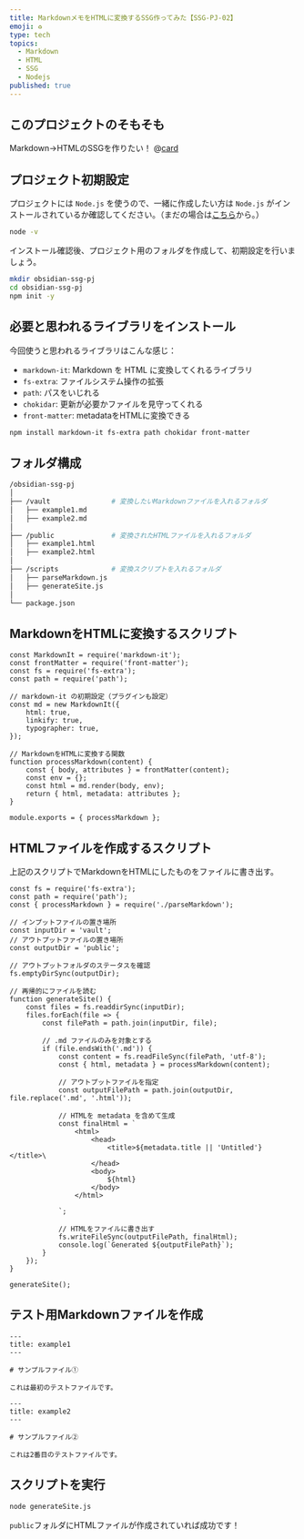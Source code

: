 ```yaml
---
title: MarkdownメモをHTMLに変換するSSG作ってみた【SSG-PJ-02】
emoji: ♻️
type: tech
topics:
  - Markdown
  - HTML
  - SSG
  - Nodejs
published: true
---
```

## このプロジェクトのそもそも

Markdown→HTMLのSSGを作りたい！
@[card](https://zenn.dev/megshinagawa/articles/markdown-to-html-ssg-pj-01)

## プロジェクト初期設定

プロジェクトには `Node.js` を使うので、一緒に作成したい方は `Node.js` がインストールされているか確認してください。（まだの場合は[こちら](https://nodejs.org/en/download/package-manager)から。）

```bash 
node -v 
```

インストール確認後、プロジェクト用のフォルダを作成して、初期設定を行いましょう。

```bash
mkdir obsidian-ssg-pj
cd obsidian-ssg-pj
npm init -y
```

## 必要と思われるライブラリをインストール

今回使うと思われるライブラリはこんな感じ：

- `markdown-it`: Markdown を HTML に変換してくれるライブラリ
- `fs-extra`: ファイルシステム操作の拡張
- `path`: パスをいじれる
- `chokidar`: 更新が必要かファイルを見守ってくれる
- `front-matter`: metadataをHTMLに変換できる

```bash 
npm install markdown-it fs-extra path chokidar front-matter
```

## フォルダ構成

```bash
/obsidian-ssg-pj
│
├── /vault               # 変換したいMarkdownファイルを入れるフォルダ 
│   ├── example1.md
│   ├── example2.md
│
├── /public              # 変換されたHTMLファイルを入れるフォルダ
│   ├── example1.html    
│   ├── example2.html
│
├── /scripts             # 変換スクリプトを入れるフォルダ
│   ├── parseMarkdown.js          
│   ├── generateSite.js           
│
└── package.json

```

## MarkdownをHTMLに変換するスクリプト

```js: parseMarkdown.js
const MarkdownIt = require('markdown-it');
const frontMatter = require('front-matter');
const fs = require('fs-extra');
const path = require('path');

// markdown-it の初期設定（プラグインも設定）
const md = new MarkdownIt({
	html: true,
	linkify: true,
	typographer: true,
});

// MarkdownをHTMLに変換する関数
function processMarkdown(content) {
	const { body, attributes } = frontMatter(content);
	const env = {};
	const html = md.render(body, env); 
	return { html, metadata: attributes };
}

module.exports = { processMarkdown };
```

## HTMLファイルを作成するスクリプト

上記のスクリプトでMarkdownをHTMLにしたものをファイルに書き出す。

```js: generateSite.js
const fs = require('fs-extra');
const path = require('path');
const { processMarkdown } = require('./parseMarkdown');

// インプットファイルの置き場所
const inputDir = 'vault';
// アウトプットファイルの置き場所
const outputDir = 'public';

// アウトプットフォルダのステータスを確認
fs.emptyDirSync(outputDir);

// 再帰的にファイルを読む
function generateSite() {
	const files = fs.readdirSync(inputDir);
	files.forEach(file => {
		const filePath = path.join(inputDir, file);
		
		// .md ファイルのみを対象とする
		if (file.endsWith('.md')) {
			const content = fs.readFileSync(filePath, 'utf-8');
			const { html, metadata } = processMarkdown(content);
			
			// アウトプットファイルを指定
			const outputFilePath = path.join(outputDir, file.replace('.md', '.html'));
			
			// HTMLを metadata を含めて生成
			const finalHtml = `
				<html>
					<head>
						<title>${metadata.title || 'Untitled'}</title>\
					</head>
					<body>
						${html}
					</body>
				</html>
			
			`;
			
			// HTMLをファイルに書き出す
			fs.writeFileSync(outputFilePath, finalHtml);
			console.log(`Generated ${outputFilePath}`);
		}
	});
}

generateSite();
```

## テスト用Markdownファイルを作成

```md: example1.md
---
title: example1
---

# サンプルファイル①

これは最初のテストファイルです。

```

```md: example2.md
---
title: example2
---

# サンプルファイル②

これは2番目のテストファイルです。

```

## スクリプトを実行

```bash 
node generateSite.js
```

`public`フォルダにHTMLファイルが作成されていれば成功です！
